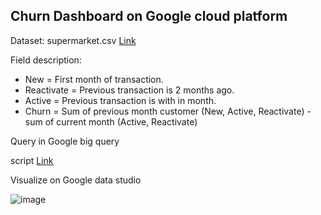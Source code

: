 ## Churn Dashboard on Google cloud platform

Dataset: supermarket.csv [Link](https://github.com/Vvanit/BADS7105-CRM-Analytics/blob/da59eaaed9519d6e26d9b78ee19ab9a3594449eb/Class05%20Customer%20Insight%20with%20Multi-dimensional%20Analysis/Supermarket%20Data.zip)

Field description:
- New           = First month of transaction.
- Reactivate    = Previous transaction is 2 months ago.
- Active        = Previous transaction is with in month.
- Churn         = Sum of previous month customer (New, Active, Reactivate) - sum of current month (Active, Reactivate)

Query in Google big query 

script [Link](https://github.com/Vvanit/BADS7105-CRM-Analytics/blob/da59eaaed9519d6e26d9b78ee19ab9a3594449eb/Class12%20Churn%20Prediction%20Model/Query%20script.txt)

Visualize on Google data studio

![image](https://user-images.githubusercontent.com/46345359/146627771-2675be87-de74-41d8-b7fc-899a490c02d0.png)

